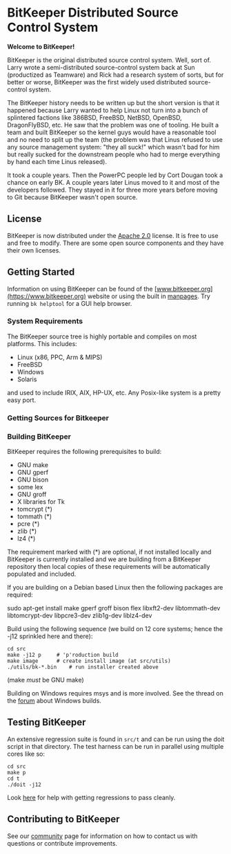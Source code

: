 # BitKeeper Distributed Source Control System

**Welcome to BitKeeper!**

BitKeeper is the original distributed source control system.  Well,
sort of.  Larry wrote a semi-distributed source-control system back at
Sun (productized as Teamware) and Rick had a research system of sorts,
but for better or worse, BitKeeper was the first widely used distributed
source-control system.

The BitKeeper history needs to be written up but the short version
is that it happened because Larry wanted to help Linux not turn into
a bunch of splintered factions like 386BSD, FreeBSD, NetBSD, OpenBSD,
DragonFlyBSD, etc.  He saw that the problem was one of tooling. He built
a team and built BitKeeper so the kernel guys would have a reasonable
tool and no need to split up the team (the problem was that Linus refused
to use any source management system: "they all suck!" which wasn't bad
for him but really sucked for the downstream people who had to merge
everything by hand each time Linus released).

It took a couple years. Then the PowerPC people led by Cort Dougan took
a chance on early BK. A couple years later Linus moved to it and most of
the developers followed.  They stayed in it for three more years before
moving to Git because BitKeeper wasn't open source.

## License

BitKeeper is now distributed under the
[Apache 2.0](http://www.apache.org/licenses/LICENSE-2.0)
license. It is free to use and free to modify.
There are some open source components and they have their own licenses.

## Getting Started

Information on using BitKeeper can be found of the
[www.bitkeeper.org](https://www.bitkeeper.org) website or using the
built in [manpages](https://www.bitkeeper.org/man/). Try running
`bk helptool` for a GUI help browser.

### System Requirements

The BitKeeper source tree is highly portable and compiles on most platforms.
This includes:

* Linux (x86, PPC, Arm & MIPS)
* FreeBSD
* Windows
* Solaris

and used to include IRIX, AIX, HP-UX, etc.  Any Posix-like system is a
pretty easy port.

### Getting Sources for Bitkeeper

### Building BitKeeper

BitKeeper requires the following prerequisites to build:

* GNU make
* GNU gperf
* GNU bison
* some lex
* GNU groff
* X libraries for Tk
* tomcrypt (*)
* tommath (*)
* pcre (*)
* zlib (*)
* lz4 (*)

The requirement marked with (*) are optional, if not installed locally
and BitKeeper is currently installed and we are building from a
BitKeeper repository then local copies of these requirements will be
automatically populated and included.

If you are building on a Debian based Linux then the following
packages are required:

  sudo apt-get install make gperf groff bison flex libxft2-dev libtommath-dev libtomcrypt-dev libpcre3-dev zlib1g-dev liblz4-dev

Build using the following sequence (we build on 12 core systems;
hence the -j12 sprinkled here and there):

	cd src
	make -j12 p		# 'p'roduction build
	make image		# create install image (at src/utils)
	./utils/bk-*.bin	# run installer created above

(make *must* be GNU make)

Building on Windows requires msys and is more involved. See the thread
on the
[forum](https://users.bitkeeper.org/t/howto-building-bitkeeper-on-windows/78)
about Windows builds.

## Testing BitKeeper

An extensive regression suite is found in `src/t` and can be run using
the doit script in that directory.  The test harness can be run in
parallel using multiple cores like so:

	cd src
	make p
	cd t
	./doit -j12

Look [here](https://users.bitkeeper.org/t/running-regressions-on-a-clean-linux-machine/74)
for help with getting regressions to pass cleanly.

## Contributing to BitKeeper

See our [community](https://www.bitkeeper.org/community.html) page for
information on how to contact us with questions or contribute
improvements.
